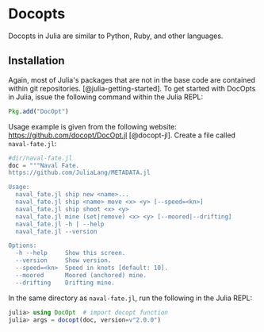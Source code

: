 # Docopts

Docopts in Julia are similar to Python, Ruby, and other languages.

## Installation

Again, most of Julia's packages that are not in the base code are
contained within git repositories.  [@julia-getting-started]. To get
started with DocOpts in Julia, issue the following command within the
Julia REPL:

```julia
Pkg.add("DocOpt")
```

Usage example is given from the following website:
<https://github.com/docopt/DocOpt.jl> [@docopt-jl].  Create a file
called `naval-fate.jl`:

```julia
#dir/naval-fate.jl
doc = """Naval Fate.
https://github.com/JuliaLang/METADATA.jl

Usage:
  naval_fate.jl ship new <name>...
  naval_fate.jl ship <name> move <x> <y> [--speed=<kn>]
  naval_fate.jl ship shoot <x> <y>
  naval_fate.jl mine (set|remove) <x> <y> [--moored|--drifting]
  naval_fate.jl -h | --help
  naval_fate.jl --version

Options:
  -h --help     Show this screen.
  --version     Show version.
  --speed=<kn>  Speed in knots [default: 10].
  --moored      Moored (anchored) mine.
  --drifting    Drifting mine.
```


In the same directory as `naval-fate.jl`, run the following in the
Julia REPL:

```julia
julia> using DocOpt  # import docopt function
julia> args = docopt(doc, version=v"2.0.0")
```
